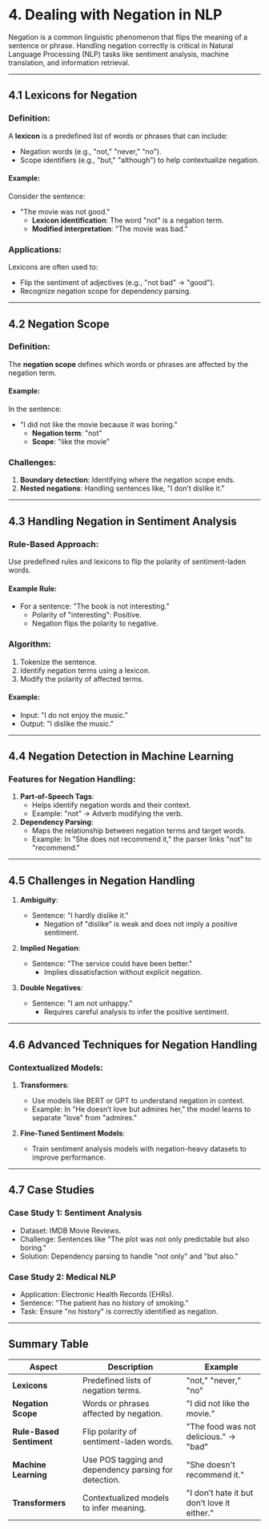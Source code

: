 # 4. Dealing with Negation in NLP

Negation is a common linguistic phenomenon that flips the meaning of a sentence or phrase. Handling negation correctly is critical in Natural Language Processing (NLP) tasks like sentiment analysis, machine translation, and information retrieval.

---

## **4.1 Lexicons for Negation**

### Definition:
A **lexicon** is a predefined list of words or phrases that can include:
- Negation words (e.g., "not," "never," "no").
- Scope identifiers (e.g., "but," "although") to help contextualize negation.

#### Example:
Consider the sentence:
- "The movie was not good."
  - **Lexicon identification**: The word "not" is a negation term.
  - **Modified interpretation**: "The movie was bad."

### Applications:
Lexicons are often used to:
- Flip the sentiment of adjectives (e.g., "not bad" → "good").
- Recognize negation scope for dependency parsing.

---

## **4.2 Negation Scope**

### Definition:
The **negation scope** defines which words or phrases are affected by the negation term.

#### Example:
In the sentence:
- "I did not like the movie because it was boring."
  - **Negation term**: "not"
  - **Scope**: "like the movie"

### Challenges:
1. **Boundary detection**: Identifying where the negation scope ends.
2. **Nested negations**: Handling sentences like, "I don’t dislike it."

---

## **4.3 Handling Negation in Sentiment Analysis**

### Rule-Based Approach:
Use predefined rules and lexicons to flip the polarity of sentiment-laden words.

#### Example Rule:
- For a sentence: "The book is not interesting."
  - Polarity of "interesting": Positive.
  - Negation flips the polarity to negative.

### Algorithm:
1. Tokenize the sentence.
2. Identify negation terms using a lexicon.
3. Modify the polarity of affected terms.

#### Example:
- Input: "I do not enjoy the music."
- Output: "I dislike the music."

---

## **4.4 Negation Detection in Machine Learning**

### Features for Negation Handling:
1. **Part-of-Speech Tags**:
   - Helps identify negation words and their context.
   - Example: "not" → Adverb modifying the verb.
2. **Dependency Parsing**:
   - Maps the relationship between negation terms and target words.
   - Example: In "She does not recommend it," the parser links "not" to "recommend."

---

## **4.5 Challenges in Negation Handling**

1. **Ambiguity**:
   - Sentence: "I hardly dislike it."
     - Negation of "dislike" is weak and does not imply a positive sentiment.

2. **Implied Negation**:
   - Sentence: "The service could have been better."
     - Implies dissatisfaction without explicit negation.

3. **Double Negatives**:
   - Sentence: "I am not unhappy."
     - Requires careful analysis to infer the positive sentiment.

---

## **4.6 Advanced Techniques for Negation Handling**

### Contextualized Models:
1. **Transformers**:
   - Use models like BERT or GPT to understand negation in context.
   - Example: In "He doesn’t love but admires her," the model learns to separate "love" from "admires."

2. **Fine-Tuned Sentiment Models**:
   - Train sentiment analysis models with negation-heavy datasets to improve performance.

---

## **4.7 Case Studies**

### Case Study 1: Sentiment Analysis
- Dataset: IMDB Movie Reviews.
- Challenge: Sentences like "The plot was not only predictable but also boring."
- Solution: Dependency parsing to handle "not only" and "but also."

### Case Study 2: Medical NLP
- Application: Electronic Health Records (EHRs).
- Sentence: "The patient has no history of smoking."
- Task: Ensure "no history" is correctly identified as negation.

---

## Summary Table

| **Aspect**                | **Description**                                                      | **Example**                                  |
|---------------------------|----------------------------------------------------------------------|---------------------------------------------|
| **Lexicons**              | Predefined lists of negation terms.                                | "not," "never," "no"                        |
| **Negation Scope**        | Words or phrases affected by negation.                             | "I did not like the movie."                 |
| **Rule-Based Sentiment**  | Flip polarity of sentiment-laden words.                            | "The food was not delicious." → "bad"       |
| **Machine Learning**      | Use POS tagging and dependency parsing for detection.              | "She doesn't recommend it."                 |
| **Transformers**          | Contextualized models to infer meaning.                            | "I don’t hate it but don’t love it either." |
